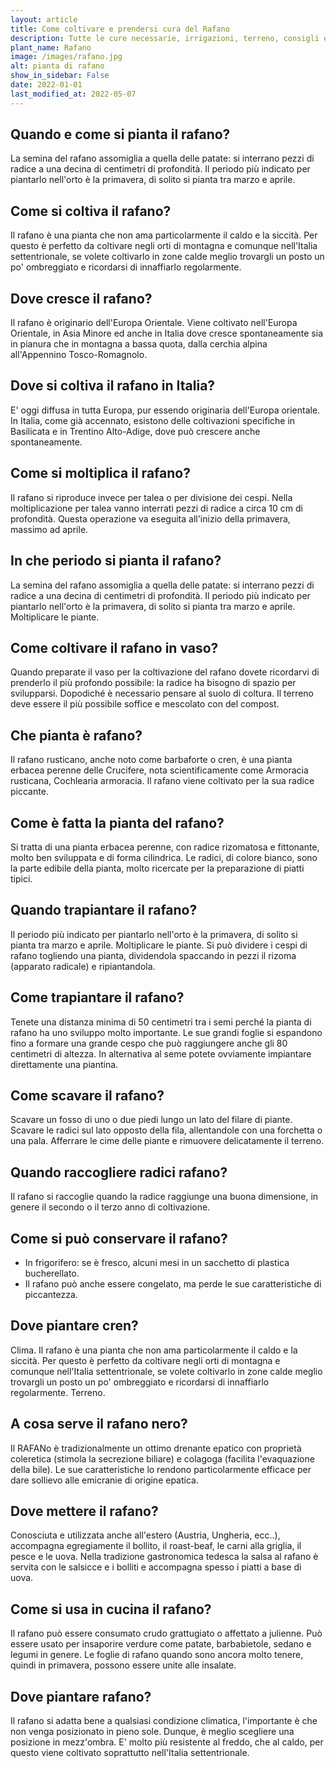 ```yaml
---
layout: article
title: Come coltivare e prendersi cura del Rafano
description: Tutte le cure necessarie, irrigazioni, terreno, consigli e molto altro sulla coltivazione del Rafano
plant_name: Rafano
image: /images/rafano.jpg
alt: pianta di rafano
show_in_sidebar: False
date: 2022-01-01
last_modified_at: 2022-05-07
---
```


## Quando e come si pianta il rafano?

 La semina del rafano assomiglia a quella delle patate: si interrano pezzi di radice a una decina di centimetri di profondità. Il periodo più indicato per piantarlo nell'orto è la primavera, di solito si pianta tra marzo e aprile.

## Come si coltiva il rafano?

Il rafano è una pianta che non ama particolarmente il caldo e la siccità. Per questo è perfetto da coltivare negli orti di montagna e comunque nell'Italia settentrionale, se volete coltivarlo in zone calde meglio trovargli un posto un po' ombreggiato e ricordarsi di innaffiarlo regolarmente.

## Dove cresce il rafano?

Il rafano è originario dell'Europa Orientale. Viene coltivato nell'Europa Orientale, in Asia Minore ed anche in Italia dove cresce spontaneamente sia in pianura che in montagna a bassa quota, dalla cerchia alpina all'Appennino Tosco-Romagnolo.

## Dove si coltiva il rafano in Italia?

 E' oggi diffusa in tutta Europa, pur essendo originaria dell'Europa orientale. In Italia, come già accennato, esistono delle coltivazioni specifiche in Basilicata e in Trentino Alto-Adige, dove può crescere anche spontaneamente.

## Come si moltiplica il rafano?

Il rafano si riproduce invece per talea o per divisione dei cespi. Nella moltiplicazione per talea vanno interrati pezzi di radice a circa 10 cm di profondità. Questa operazione va eseguita all'inizio della primavera, massimo ad aprile.

## In che periodo si pianta il rafano?

La semina del rafano assomiglia a quella delle patate: si interrano pezzi di radice a una decina di centimetri di profondità. Il periodo più indicato per piantarlo nell'orto è la primavera, di solito si pianta tra marzo e aprile. Moltiplicare le piante.

## Come coltivare il rafano in vaso?

Quando preparate il vaso per la coltivazione del rafano dovete ricordarvi di prenderlo il più profondo possibile: la radice ha bisogno di spazio per svilupparsi. Dopodiché è necessario pensare al suolo di coltura. Il terreno deve essere il più possibile soffice e mescolato con del compost.

## Che pianta è rafano?

Il rafano rusticano, anche noto come barbaforte o cren, è una pianta erbacea perenne delle Crucifere, nota scientificamente come Armoracia rusticana, Cochlearia armoracia. Il rafano viene coltivato per la sua radice piccante.

## Come è fatta la pianta del rafano?

Si tratta di una pianta erbacea perenne, con radice rizomatosa e fittonante, molto ben sviluppata e di forma cilindrica. Le radici, di colore bianco, sono la parte edibile della pianta, molto ricercate per la preparazione di piatti tipici.

## Quando trapiantare il rafano?

Il periodo più indicato per piantarlo nell'orto è la primavera, di solito si pianta tra marzo e aprile. Moltiplicare le piante. Si può dividere i cespi di rafano togliendo una pianta, dividendola spaccando in pezzi il rizoma (apparato radicale) e ripiantandola.

## Come trapiantare il rafano?

Tenete una distanza minima di 50 centimetri tra i semi perché la pianta di rafano ha uno sviluppo molto importante. Le sue grandi foglie si espandono fino a formare una grande cespo che può raggiungere anche gli 80 centimetri di altezza. In alternativa al seme potete ovviamente impiantare direttamente una piantina.

## Come scavare il rafano?

 Scavare un fosso di uno o due piedi lungo un lato del filare di piante. Scavare le radici sul lato opposto della fila, allentandole con una forchetta o una pala. Afferrare le cime delle piante e rimuovere delicatamente il terreno.

## Quando raccogliere radici rafano?

 Il rafano si raccoglie quando la radice raggiunge una buona dimensione, in genere il secondo o il terzo anno di coltivazione.

## Come si può conservare il rafano?

- In frigorifero: se è fresco, alcuni mesi in un sacchetto di plastica bucherellato.
- Il rafano può anche essere congelato, ma perde le sue caratteristiche di piccantezza.

## Dove piantare cren?

Clima. Il rafano è una pianta che non ama particolarmente il caldo e la siccità. Per questo è perfetto da coltivare negli orti di montagna e comunque nell'Italia settentrionale, se volete coltivarlo in zone calde meglio trovargli un posto un po' ombreggiato e ricordarsi di innaffiarlo regolarmente. Terreno.

## A cosa serve il rafano nero?

Il RAFANo è tradizionalmente un ottimo drenante epatico con proprietà coleretica (stimola la secrezione biliare) e colagoga (facilita l'evaquazione della bile). Le sue caratteristiche lo rendono particolarmente efficace per dare sollievo alle emicranie di origine epatica.

## Dove mettere il rafano?

Conosciuta e utilizzata anche all'estero (Austria, Ungheria, ecc..), accompagna egregiamente il bollito, il roast-beaf, le carni alla griglia, il pesce e le uova. Nella tradizione gastronomica tedesca la salsa al rafano è servita con le salsicce e i bolliti e accompagna spesso i piatti a base di uova.

## Come si usa in cucina il rafano?

Il rafano può essere consumato crudo grattugiato o affettato a julienne. Può essere usato per insaporire verdure come patate, barbabietole, sedano e legumi in genere. Le foglie di rafano quando sono ancora molto tenere, quindi in primavera, possono essere unite alle insalate.

## Dove piantare rafano?

Il rafano si adatta bene a qualsiasi condizione climatica, l'importante è che non venga posizionato in pieno sole. Dunque, è meglio scegliere una posizione in mezz'ombra. E' molto più resistente al freddo, che al caldo, per questo viene coltivato soprattutto nell'Italia settentrionale.

